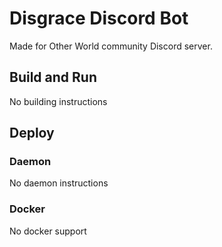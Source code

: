 # Disgrace Discord Bot

Made for Other World community Discord server.

## Build and Run

No building instructions

## Deploy

### Daemon

No daemon instructions

### Docker

No docker support
